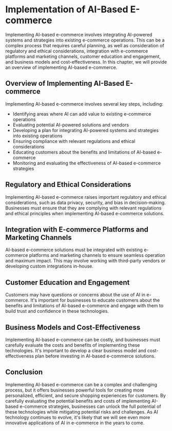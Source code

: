Implementation of AI-Based E-commerce
=====================================

Implementing AI-based e-commerce involves integrating AI-powered systems and strategies into existing e-commerce operations. This can be a complex process that requires careful planning, as well as consideration of regulatory and ethical considerations, integration with e-commerce platforms and marketing channels, customer education and engagement, and business models and cost-effectiveness. In this chapter, we will provide an overview of implementing AI-based e-commerce.

Overview of Implementing AI-Based E-commerce
--------------------------------------------

Implementing AI-based e-commerce involves several key steps, including:

* Identifying areas where AI can add value to existing e-commerce operations
* Evaluating potential AI-powered solutions and vendors
* Developing a plan for integrating AI-powered systems and strategies into existing operations
* Ensuring compliance with relevant regulations and ethical considerations
* Educating customers about the benefits and limitations of AI-based e-commerce
* Monitoring and evaluating the effectiveness of AI-based e-commerce strategies

Regulatory and Ethical Considerations
-------------------------------------

Implementing AI-based e-commerce raises important regulatory and ethical considerations, such as data privacy, security, and bias in decision-making. Businesses must ensure that they are complying with relevant regulations and ethical principles when implementing AI-based e-commerce solutions.

Integration with E-commerce Platforms and Marketing Channels
------------------------------------------------------------

AI-based e-commerce solutions must be integrated with existing e-commerce platforms and marketing channels to ensure seamless operation and maximum impact. This may involve working with third-party vendors or developing custom integrations in-house.

Customer Education and Engagement
---------------------------------

Customers may have questions or concerns about the use of AI in e-commerce. It's important for businesses to educate customers about the benefits and limitations of AI-based e-commerce and engage with them to build trust and confidence in these technologies.

Business Models and Cost-Effectiveness
--------------------------------------

Implementing AI-based e-commerce can be costly, and businesses must carefully evaluate the costs and benefits of implementing these technologies. It's important to develop a clear business model and cost-effectiveness plan before investing in AI-based e-commerce solutions.

Conclusion
----------

Implementing AI-based e-commerce can be a complex and challenging process, but it offers businesses powerful tools for creating more personalized, efficient, and secure shopping experiences for customers. By carefully evaluating the potential benefits and costs of implementing AI-based e-commerce strategies, businesses can unlock the full potential of these technologies while mitigating potential risks and challenges. As AI technology continues to evolve, it's likely that we will see even more innovative applications of AI in e-commerce in the years to come.
